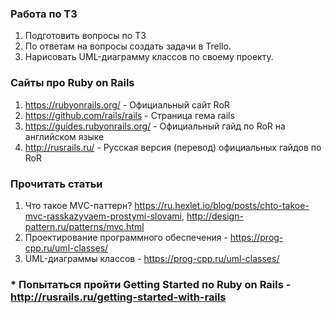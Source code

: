 ### Работа по ТЗ
1. Подготовить вопросы по ТЗ
1. По ответам на вопросы создать задачи в Trello.
1. Нарисовать UML-диаграмму классов по своему проекту.

### Сайты про Ruby on Rails
1. https://rubyonrails.org/ - Официальный сайт RoR
1. https://github.com/rails/rails - Страница гема rails
1. https://guides.rubyonrails.org/ - Официальный гайд по RoR на английском языке
1. http://rusrails.ru/ - Русская версия (перевод) официальных гайдов по RoR

### Прочитать статьи
1. Что такое MVC-паттерн? https://ru.hexlet.io/blog/posts/chto-takoe-mvc-rasskazyvaem-prostymi-slovami, http://design-pattern.ru/patterns/mvc.html
1. Проектирование программного обеспечения - https://prog-cpp.ru/uml-classes/
1. UML-диаграммы классов - https://prog-cpp.ru/uml-classes/

### * Попытаться пройти Getting Started по Ruby on Rails - http://rusrails.ru/getting-started-with-rails
